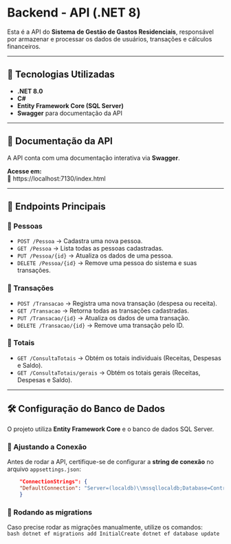 # Backend - API (.NET 8)

Esta é a API do **Sistema de Gestão de Gastos Residenciais**, responsável por armazenar e processar os dados de usuários, transações e cálculos financeiros.

---

## 📌 Tecnologias Utilizadas

- **.NET 8.0**
- **C#**
- **Entity Framework Core (SQL Server)**
- **Swagger** para documentação da API

---

## 📖 Documentação da API

A API conta com uma documentação interativa via **Swagger**.

**Acesse em:**  
🔗 https://localhost:7130/index.html

---

## 🔗 Endpoints Principais

### 📌 Pessoas

- `POST /Pessoa` → Cadastra uma nova pessoa.
- `GET /Pessoa` → Lista todas as pessoas cadastradas.
- `PUT /Pessoa/{id}` → Atualiza os dados de uma pessoa.
- `DELETE /Pessoa/{id}` → Remove uma pessoa do sistema e suas transações.

### 📌 Transações

- `POST /Transacao` → Registra uma nova transação (despesa ou receita).
- `GET /Transacao` → Retorna todas as transações cadastradas.
- `PUT /Transacao/{id}` → Atualiza os dados de uma transação.
- `DELETE /Transacao/{id}` → Remove uma transação pelo ID.

### 📌 Totais

- `GET /ConsultaTotais` → Obtém os totais individuais (Receitas, Despesas e Saldo).
- `GET /ConsultaTotais/gerais` → Obtém os totais gerais (Receitas, Despesas e Saldo).

---

## 🛠️ Configuração do Banco de Dados

O projeto utiliza **Entity Framework Core** e o banco de dados SQL Server.

### 🔹 Ajustando a Conexão

Antes de rodar a API, certifique-se de configurar a **string de conexão** no arquivo `appsettings.json`:

```json
    "ConnectionStrings": {
    "DefaultConnection": "Server=(localdb)\\mssqllocaldb;Database=ControleGastosDB;Trusted_Connection=True;"
    }
```

### 🔹 Rodando as migrations

Caso precise rodar as migrações manualmente, utilize os comandos:  
 `bash
    dotnet ef migrations add InitialCreate
    dotnet ef database update
    `
